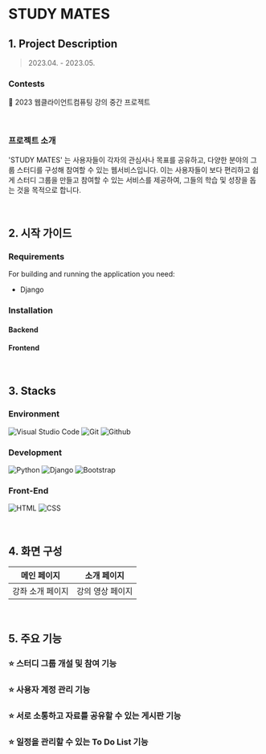 # STUDY MATES

## 1. Project Description
> 2023.04. - 2023.05.

### Contests
📌 2023 웹클라이언트컴퓨팅 강의 중간 프로젝트

<br>

### 프로젝트 소개
'STUDY MATES' 는 사용자들이 각자의 관심사나 목표를 공유하고, 다양한 분야의 그룹 스터디를 구성해 참여할 수 있는 웹서비스입니다.
이는 사용자들이 보다 편리하고 쉽게 스터디 그룹을 만들고 참여할 수 있는 서비스를 제공하여, 그들의 학습 및 성장을 돕는 것을 목적으로 합니다.

<br>

## 2. 시작 가이드
### Requirements
For building and running the application you need:
- Django

### Installation

#### Backend

#### Frontend

<br>

## 3. Stacks

### Environment
![Visual Studio Code](https://img.shields.io/badge/Visual%20Studio%20Code-007ACC?style=for-the-badge&logo=Visual%20Studio%20Code&logoColor=white)
![Git](https://img.shields.io/badge/Git-F05032?style=for-the-badge&logo=Git&logoColor=white)
![Github](https://img.shields.io/badge/GitHub-181717?style=for-the-badge&logo=GitHub&logoColor=white)

### Development
![Python](https://img.shields.io/badge/python-3776AB?style=for-the-badge&logo=python&logoColor=white)
![Django](https://img.shields.io/badge/django-092E20?style=for-the-badge&logo=django&logoColor=white)
![Bootstrap](https://img.shields.io/badge/Bootstrap-7952B3?style=for-the-badge&logo=Bootstrap&logoColor=white)

### Front-End
![HTML](https://img.shields.io/badge/HTML5-E34F26?style=for-the-badge&logo=html5&logoColor=white)
![CSS](https://img.shields.io/badge/css-1572B6?style=for-the-badge&logo=css3&logoColor=white)

<br>

## 4. 화면 구성
| 메인 페이지  |  소개 페이지   |
| :-------------------------------------------: | :------------: |
| 강좌 소개 페이지   |  강의 영상 페이지   |  

<br>

## 5. 주요 기능

### ⭐️ 스터디 그룹 개설 및 참여 기능

### ⭐️ 사용자 계정 관리 기능

### ⭐️ 서로 소통하고 자료를 공유할 수 있는 게시판 기능

### ⭐️ 일정을 관리할 수 있는 To Do List 기능
